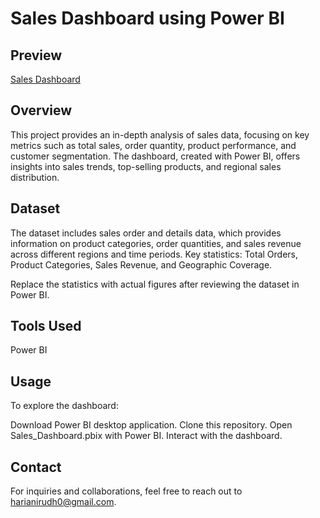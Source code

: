 # Sales Dashboard using Power BI
## Preview

[Sales Dashboard](https://github.com/hari7702/Power-BI-Projects/blob/main/Sales%20Dashboard/Sales%20Dashboard%20hari.png)

## Overview
This project provides an in-depth analysis of sales data, focusing on key metrics such as total sales, order quantity, product performance, and customer segmentation. The dashboard, created with Power BI, offers insights into sales trends, top-selling products, and regional sales distribution.

## Dataset
The dataset includes sales order and details data, which provides information on product categories, order quantities, and sales revenue across different regions and time periods. Key statistics: Total Orders, Product Categories, Sales Revenue, and Geographic Coverage.

Replace the statistics with actual figures after reviewing the dataset in Power BI.

## Tools Used
Power BI
## Usage
To explore the dashboard:

Download Power BI desktop application.
Clone this repository.
Open Sales_Dashboard.pbix with Power BI.
Interact with the dashboard.
## Contact
For inquiries and collaborations, feel free to reach out to harianirudh0@gmail.com.

